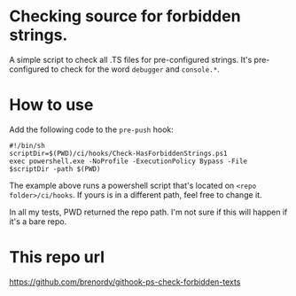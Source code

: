 # Checking source for forbidden strings.
A simple script to check all .TS files for pre-configured strings.
It's pre-configured to check for the word ```debugger``` and ```console.*```. 

# How to use
Add the following code to the ```pre-push``` hook:
```shell
#!/bin/sh
scriptDir=$(PWD)/ci/hooks/Check-HasForbiddenStrings.ps1
exec powershell.exe -NoProfile -ExecutionPolicy Bypass -File $scriptDir -path $(PWD)
```

The example above runs a powershell script that's located on ```<repo folder>/ci/hooks```. If yours is in a different path, feel free to change it.

In all my tests, PWD returned the repo path. I'm not sure if this will happen if it's a bare repo.

# This repo url
https://github.com/brenordv/githook-ps-check-forbidden-texts